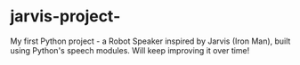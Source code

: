 # jarvis-project-
My first Python project - a Robot Speaker inspired by Jarvis (Iron Man), built using Python's speech modules. Will keep improving it over time!
